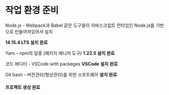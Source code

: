 # 작업 환경 준비

Node.js - Webpack과 Babel 같은 도구들이 자바스크립트 런타임인 Node.js를 기반으로 만들어져있어서 설치

__14.15.4 LTS 설치 완료__

Yarn - npm의 일종 (패키지 매니저 도구)
__1.22.5 설치 완료__

코드 에디터 - VSCode with packeges
__VSCode 설치 완료__

Git bash - 버전관리(형상관리)를 위한 소프트웨어 
__설치 완료__

#### 프로젝트 생성 완료

